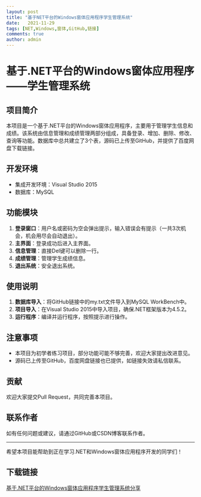 ```yaml
---
layout: post
title: "基于NET平台的Windows窗体应用程序学生管理系统"
date:   2021-11-29
tags: [NET,Windows,窗体,GitHub,链接]
comments: true
author: admin
---
```

# 基于.NET平台的Windows窗体应用程序——学生管理系统

## 项目简介
本项目是一个基于.NET平台的Windows窗体应用程序，主要用于管理学生信息和成绩。该系统由信息管理和成绩管理两部分组成，具备登录、增加、删除、修改、查询等功能。数据库中总共建立了3个表，源码已上传至GitHub，并提供了百度网盘下载链接。

## 开发环境
- 集成开发环境：Visual Studio 2015
- 数据库：MySQL

## 功能模块
1. **登录窗口**：用户名或密码为空会弹出提示，输入错误会有提示（一共3次机会，机会用尽会自动退出）。
2. **主界面**：登录成功后进入主界面。
3. **信息管理**：直接Del键可以删除一行。
4. **成绩管理**：管理学生成绩信息。
5. **退出系统**：安全退出系统。

## 使用说明
1. **数据库导入**：将GitHub链接中的my.txt文件导入到MySQL WorkBench中。
2. **项目导入**：在Visual Studio 2015中导入项目，确保.NET框架版本为4.5.2。
3. **运行程序**：编译并运行程序，按照提示进行操作。

## 注意事项
- 本项目为初学者练习项目，部分功能可能不够完善，欢迎大家提出改进意见。
- 源码已上传至GitHub，百度网盘链接也已提供，如链接失效请私信联系。

## 贡献
欢迎大家提交Pull Request，共同完善本项目。

## 联系作者
如有任何问题或建议，请通过GitHub或CSDN博客联系作者。

---

希望本项目能帮助到正在学习.NET和Windows窗体应用程序开发的同学们！

## 下载链接

[基于.NET平台的Windows窗体应用程序学生管理系统分享](https://pan.quark.cn/s/7f5a9badff13)